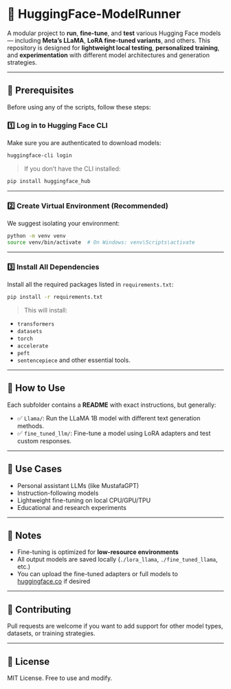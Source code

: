 # 🤖 HuggingFace-ModelRunner

A modular project to **run**, **fine-tune**, and **test** various Hugging Face models — including **Meta’s LLaMA**, **LoRA fine-tuned variants**, and others. This repository is designed for **lightweight local testing**, **personalized training**, and **experimentation** with different model architectures and generation strategies.

---

## 🔑 Prerequisites

Before using any of the scripts, follow these steps:

### 1️⃣ Log in to Hugging Face CLI

Make sure you are authenticated to download models:

```bash
huggingface-cli login
```

> If you don’t have the CLI installed:

```bash
pip install huggingface_hub
```

---

### 2️⃣ Create Virtual Environment (Recommended)

We suggest isolating your environment:

```bash
python -m venv venv
source venv/bin/activate  # On Windows: venv\Scripts\activate
```

---

### 3️⃣ Install All Dependencies

Install all the required packages listed in `requirements.txt`:

```bash
pip install -r requirements.txt
```

> This will install:

* `transformers`
* `datasets`
* `torch`
* `accelerate`
* `peft`
* `sentencepiece`
  and other essential tools.

---

## 🚀 How to Use

Each subfolder contains a **README** with exact instructions, but generally:

* ✅ `Llama/`: Run the LLaMA 1B model with different text generation methods.
* ✅ `fine_tuned_llm/`: Fine-tune a model using LoRA adapters and test custom responses.

---

## 🧠 Use Cases

* Personal assistant LLMs (like MustafaGPT)
* Instruction-following models
* Lightweight fine-tuning on local CPU/GPU/TPU
* Educational and research experiments

---

## 📌 Notes

* Fine-tuning is optimized for **low-resource environments**
* All output models are saved locally (`./lora_llama`, `./fine_tuned_llama`, etc.)
* You can upload the fine-tuned adapters or full models to [huggingface.co](https://huggingface.co/) if desired

---

## 🤝 Contributing

Pull requests are welcome if you want to add support for other model types, datasets, or training strategies.

---

## 🧾 License

MIT License. Free to use and modify.
